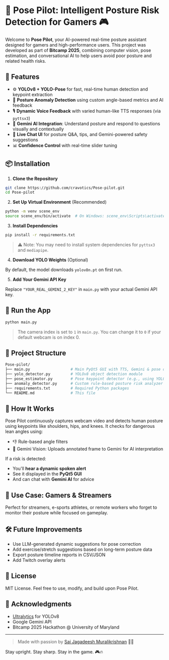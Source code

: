 # 🧠 Pose Pilot: Intelligent Posture Risk Detection for Gamers 🎮

Welcome to **Pose Pilot**, your AI-powered real-time posture assistant designed for gamers and high-performance users. This project was developed as part of **Bitcamp 2025**, combining computer vision, pose estimation, and conversational AI to help users avoid poor posture and related health risks.

## 🚀 Features

- ⚙️ **YOLOv8 + YOLO-Pose** for fast, real-time human detection and keypoint extraction
- 🧍 **Posture Anomaly Detection** using custom angle-based metrics and AI feedback
- 🎙️ **Dynamic Voice Feedback** with varied human-like TTS responses (via `pyttsx3`)
- 🧠 **Gemini AI Integration**: Understand posture and respond to questions visually and contextually
- 💬 **Live Chat UI** for posture Q&A, tips, and Gemini-powered safety suggestions
- 📊 **Confidence Control** with real-time slider tuning

## 📦 Installation

1. **Clone the Repository**

```bash
git clone https://github.com/cravotics/Pose-pilot.git
cd Pose-pilot
```

2. **Set Up Virtual Environment** (Recommended)

```bash
python -m venv scene_env
source scene_env/bin/activate  # On Windows: scene_env\Scripts\activate
```

3. **Install Dependencies**

```bash
pip install -r requirements.txt
```

> ⚠️ Note: You may need to install system dependencies for `pyttsx3` and `mediapipe`.

4. **Download YOLO Weights** (Optional)

By default, the model downloads `yolov8n.pt` on first run.

5. **Add Your Gemini API Key**

Replace `"YOUR_REAL_GEMINI_2_KEY"` in `main.py` with your actual Gemini API key.

## 🧪 Run the App

```bash
python main.py
```

> The camera index is set to `1` in `main.py`. You can change it to `0` if your default webcam is on index 0.

## 📂 Project Structure

```bash
Pose-pilot/
├── main.py                  # Main PyQt5 GUI with TTS, Gemini & pose detection
├── yolo_detector.py         # YOLOv8 object detection module
├── pose_estimator.py        # Pose keypoint detector (e.g., using YOLO-Pose)
├── anomaly_detector.py      # Custom rule-based posture risk analyzer
├── requirements.txt         # Required Python packages
└── README.md                # This file
```

## 🧠 How It Works

Pose Pilot continuously captures webcam video and detects human posture using keypoints like shoulders, hips, and knees. It checks for dangerous lean angles using:

- 👎 Rule-based angle filters
- 🧠 Gemini Vision: Uploads annotated frame to Gemini for AI interpretation

If a risk is detected:
- You'll **hear a dynamic spoken alert**
- See it displayed in the **PyQt5 GUI**
- And can chat with **Gemini AI** for advice

## 🎯 Use Case: Gamers & Streamers

Perfect for streamers, e-sports athletes, or remote workers who forget to monitor their posture while focused on gameplay.

## 🛠️ Future Improvements

- Use LLM-generated dynamic suggestions for pose correction
- Add exercise/stretch suggestions based on long-term posture data
- Export posture timeline reports in CSV/JSON
- Add Twitch overlay alerts

## 🧾 License

MIT License. Feel free to use, modify, and build upon Pose Pilot.

## 🙏 Acknowledgments

- [Ultralytics](https://github.com/ultralytics/ultralytics) for YOLOv8
- Google Gemini API
- Bitcamp 2025 Hackathon @ University of Maryland

---

> Made with passion by [Sai Jagadeesh Muralikrishnan](https://github.com/cravotics) 👨‍💻

Stay upright. Stay sharp. Stay in the game. 🎮🔥
